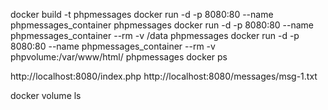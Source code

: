 docker build -t phpmessages
docker run -d -p 8080:80 --name  phpmessages_container phpmessages
docker run -d -p 8080:80 --name phpmessages_container --rm -v /data phpmessages
docker run -d -p 8080:80 --name phpmessages_container --rm -v phpvolume:/var/www/html/ phpmessages
docker ps 

http://localhost:8080/index.php
http://localhost:8080/messages/msg-1.txt


docker volume ls